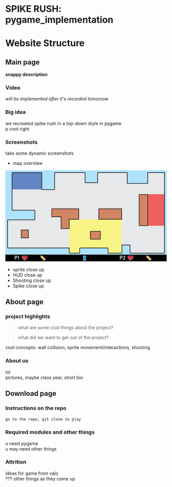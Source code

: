 # SPIKE RUSH: pygame_implementation

# Website Structure

## Main page

**snappy description**

### Video

*will be implemented after it's recorded tomorrow*

### Big idea

we recreated spike rush in a top-down style in pygame  
p cool right

### Screenshots

take some dynamic screenshots  
- map overview  

![split map](/images/map/split_color.png)

- sprite close up  
- HUD close up  
- Shooting close up  
- Spike close up

## About page

### project highlights

>what are some cool things about the project?  

>what did we want to get out of the project? 

cool concepts: wall collision, sprite movement/interactions, shooting

### About us

lol  
pictures, maybe class year, short bio

## Download page

### Instructions on the repo

    go to the repo, git clone to play

### Required modules and other things
u need pygame  
u may need other things

### Attrition
Ideas for game from valo  
??? other things as they come up
